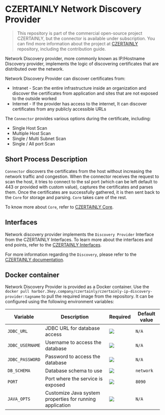 # CZERTAINLY Network Discovery Provider

> This repository is part of the commercial open-source project CZERTAINLY, but the connector is available under subscription. 
> You can find more information about the project at [CZERTAINLY](https://github.com/3KeyCompany/CZERTAINLY) repository, 
> including the contribution guide.

Network Discovery provider, more commonly known as IP/Hostname Discovery provider, implements the logic of discovering certificates that are distributed over the network.

Network Discovery Provider can discover certificates from:
- Intranet - Scan the entire infrastructure inside an organization and discover the certificates from application and 
sites that are not exposed to the outside worked
- Internet - If the provider has access to the internet, It can discover certificates from any publicly accessible URLs

The `Connector` provides various options during the certificate, including:
- Single Host Scan
- Multiple Host Scan
- Single / Multi Subnet Scan
- Single / All port Scan

## Short Process Description

`Connector` discovers the certificates from the host without increasing the network traffic and congestion. When the connector receives the request to scan the host, it tries to connect to the ssl port (which can be left default to 443 or provided with custom value), captures the certificates and parses them. Once the certificates are successfully gathered, it is then sent back to the `Core` for storage and parsing. `Core` takes care of the rest.

To know more about `Core`, refer to [CZERTAINLY Core](https://github.com/3KeyCompany/CZERTAINLY-Core).

## Interfaces

Network discovery provider implements the `Discovery Provider` Interface from the CZERTAINLY Interfaces. To learn more about the interfaces and end points, refer to the [CZERTAINLY Interfaces](https://github.com/3KeyCompany/CZERTAINLY-Interfaces).

For more information regarding the `Discovery`, please refer to the [CZERTAINLY documentation](https://docs.czertainly.com).

## Docker container

Network Discovery Provider is provided as a Docker container. Use the `docker pull harbor.3key.company/czertainly/czertainly-ip-discovery-provider:tagname` to pull the required image from the repository. It can be configured using the following environment variables:

| Variable        | Description                                              | Required                                           | Default value |
|-----------------|----------------------------------------------------------|----------------------------------------------------|---------------|
| `JDBC_URL`      | JDBC URL for database access                             | ![](https://img.shields.io/badge/-YES-success.svg) | `N/A`         |
| `JDBC_USERNAME` | Username to access the database                          | ![](https://img.shields.io/badge/-YES-success.svg) | `N/A`         |
| `JDBC_PASSWORD` | Password to access the database                          | ![](https://img.shields.io/badge/-YES-success.svg) | `N/A`         |
| `DB_SCHEMA`     | Database schema to use                                   | ![](https://img.shields.io/badge/-NO-red.svg)      | `network`     |
| `PORT`          | Port where the service is exposed                        | ![](https://img.shields.io/badge/-NO-red.svg)      | `8090`        |
| `JAVA_OPTS`     | Customize Java system properties for running application | ![](https://img.shields.io/badge/-NO-red.svg)      | `N/A`         |